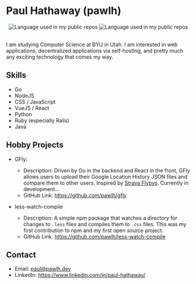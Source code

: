 # Paul Hathaway (pawlh)

<div align="center">
    <img width="" src="https://gh-stats.pawlh.dev/api?username=pawlh&count_private=true&show_icons=true&card_width=150&custom_title=My stats" alt="Language used in my public repos" />
    <img width="" src="https://gh-stats.pawlh.dev/api/top-langs/?username=pawlh&langs_count=6&layout=compact&card_width=200&custom_title=Public%20repos" alt="Language used in my public repos" />
  <br />
  <br />
</div>

I am studying Computer Science at BYU in Utah. I am interested in web applications, decentralized applications via self-hosting, and pretty much any exciting technology that comes my way.

## Skills

- Go
- NodeJS
- CSS / JavaScript
- VueJS / React
- Python
- Ruby (especially Rails)
- Java

## Hobby Projects

- GFly:

  - Description: Driven by Go in the backend and React in the front, GFly allows users to upload their Google Location History JSON files and compare them to other users. Inspired by [Strava Flybys](https://labs.strava.com/flyby/). Currently in development...
  - GitHub Link: https://github.com/pawlh/gfly

- less-watch-compile
  - Description: A simple npm package that watches a directory for changes to `.less` files and compiles them to `.css` files. This was my first contribution to npm and my first open source project.
  - GitHub Link: https://github.com/pawlh/less-watch-compile

## Contact

- Email: paul@pawlh.dev
- LinkedIn: https://www.linkedin.com/in/paul-hathaway/
